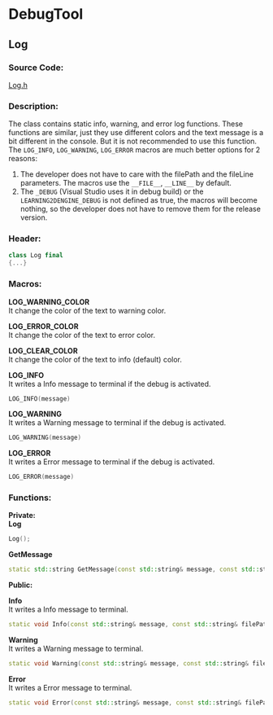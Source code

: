 # DebugTool

## Log
### Source Code:
[Log.h](../../Learning2DEngine/Learning2DEngine/DebugTool/Log.h)

### Description:
The class contains static info, warning, and error log functions.
These functions are similar, just they use different colors and the text message is a bit different
in the console. But it is not recommended to use this function.
The `LOG_INFO`, `LOG_WARNING`, `LOG_ERROR` macros are much better options for 2 reasons:
1. The developer does not have to care with the filePath and the fileLine parameters.
   The macros use the `__FILE__`, `__LINE__` by default.
2. The `_DEBUG` (Visual Studio uses it in debug build) or the `LEARNING2DENGINE_DEBUG` is not defined
   as true, the macros will become nothing, so the developer does not
   have to remove them for the release version.

### Header:
```cpp
class Log final
{...}
```

### Macros:
**LOG_WARNING_COLOR**  
It change the color of the text to warning color.

**LOG_ERROR_COLOR**  
It change the color of the text to error color.

**LOG_CLEAR_COLOR**  
It change the color of the text to info (default) color.

**LOG_INFO**  
It writes a Info message to terminal if the debug is activated.
```cpp
LOG_INFO(message)
```

**LOG_WARNING**  
It writes a Warning message to terminal if the debug is activated.
```cpp
LOG_WARNING(message)
```

**LOG_ERROR**  
It writes a Error message to terminal if the debug is activated.
```cpp
LOG_ERROR(message)
```

### Functions:
**Private:**  
**Log**  
```cpp
Log();
```

**GetMessage**  
```cpp
static std::string GetMessage(const std::string& message, const std::string& filePath, int fileLine);
```

**Public:**  

**Info**  
It writes a Info message to terminal.
```cpp
static void Info(const std::string& message, const std::string& filePath, int fileLine);
```

**Warning**  
It writes a Warning message to terminal.
```cpp
static void Warning(const std::string& message, const std::string& filePath, int fileLine);
```

**Error**  
It writes a Error message to terminal.
```cpp
static void Error(const std::string& message, const std::string& filePath, int fileLine);
```